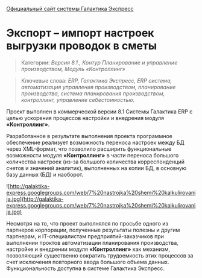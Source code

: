 [Официальный сайт системы Галактика Экспресс](http://galaktika-express.ru/)

# Экспорт – импорт настроек выгрузки проводок в сметы #

> Категории: _Версия 8.1., Контур Планирование и управление производством, Модуль «Контроллинг»_

> Ключевые слова: _ERP, Галактика Экспресс, ERP система, автоматизация управления производством, планирование производства, система планирования производством, контроллинг, управление себестоимостью._


Проект выполнен в коммерческой версии 8.1 Системы Галактика ERP с целью ускорения процессов настройки и внедрения модуля **«Контроллинг»**.

Разработанное в результате выполнения проекта программное обеспечение реализует возможность переноса настроек между БД через XML-формат, что позволило расширить функциональные возможности модуля **«Контроллинг»** в части переноса большого количества настроек (из-за большого количества корреспонденций счетов и значений аналитик), выполненных на копии БД, в основную базу данных (БД) и наоборот.

![http://galaktika-express.googlegroups.com/web/7%20nastrojka%20shemi%20kalkulirovanija.jpg](http://galaktika-express.googlegroups.com/web/7%20nastrojka%20shemi%20kalkulirovanija.jpg)

Несмотря на то, что проект выполнялся по просьбе одного из партнеров корпорации, полученные результаты полезны и другим партнерам, и IT-специалистам предприятий-заказчиков при выполнении проктов автоматизации планирования производства, настройке и внедрении модуля **«Контроллинг»** как механизм, позволяющий существенно сократить трудоемкость этих процессов за счет исключения повторного ввода большого объема данных. Функциональность доступна в системе Галактика Экспресс.